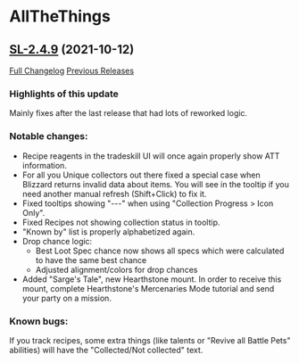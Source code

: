 # AllTheThings

## [SL-2.4.9](https://github.com/DFortun81/AllTheThings/tree/SL-2.4.9) (2021-10-12)
[Full Changelog](https://github.com/DFortun81/AllTheThings/compare/SL-2.4.8...SL-2.4.9) [Previous Releases](https://github.com/DFortun81/AllTheThings/releases)

### Highlights of this update

Mainly fixes after the last release that had lots of reworked logic.

### Notable changes:

- Recipe reagents in the tradeskill UI will once again properly show ATT information.
- For all you Unique collectors out there fixed a special case when Blizzard returns invalid data about items. You will see in the tooltip if you need another manual refresh (Shift+Click) to fix it.
- Fixed tooltips showing "---" when using "Collection Progress > Icon Only".
- Fixed Recipes not showing collection status in tooltip.
- "Known by" list is properly alphabetized again.
- Drop chance logic:
    - Best Loot Spec chance now shows all specs which were calculated to have the same best chance
    - Adjusted alignment/colors for drop chances
- Added "Sarge's Tale", new Hearthstone mount. In order to receive this mount, complete Hearthstone's Mercenaries Mode tutorial and send your party on a mission.

### Known bugs:
If you track recipes, some extra things (like talents or "Revive all Battle Pets" abilities) will have the "Collected/Not collected" text.
